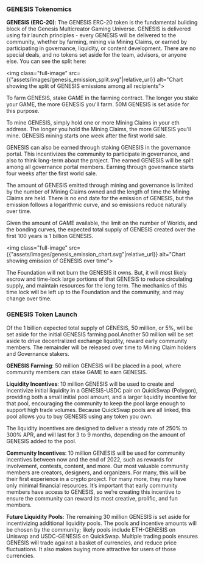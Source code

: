 <h3>GENESIS Tokenomics</h3>
<p><b>GENESIS (ERC-20)</b>: The GENESIS ERC-20 token is the fundamental building block of the Genesis Multicreator Gaming Universe. GENESIS is delivered using fair launch principles - every GENESIS will be delivered to the community, whether by farming, mining via Mining Claims, or earned by participating in governance, liquidity, or content development. There are no special deals, and no tokens set aside for the team, advisors, or anyone else. You can see the split here:</p>

<img class="full-image" src={{"assets/images/genesis_emission_split.svg"|relative_url}} alt="Chart showing the split of GENESIS emissions among all recipients">

<p>To farm GENESIS, stake GAME in the farming contract. The longer you stake your GAME, the more GENESIS you'll farm. 50M GENESIS is set aside for this purpose.</p>
<p>To mine GENESIS, simply hold one or more Mining Claims in your eth address. The longer you hold the Mining Claims, the more GENESIS you'll mine. GENESIS mining starts one week after the first world sale.</p>
<p>GENESIS can also be earned through staking GENESIS in the governance portal. This incentivizes the community to participate in governance, and also to think long-term about the project. The earned GENESIS will be split among all governance portal members. Earning through governance starts four weeks after the first world sale.</p>
<p>The amount of GENESIS emitted through mining and governance is limited by the number of Mining Claims owned and the length of time the Mining Claims are held. There is no end date for the emission of GENESIS, but the emission follows a logarithmic curve, and so emissions reduce naturally over time.</p>
<p>Given the amount of GAME available, the limit on the number of Worlds, and the bonding curves, the expected total supply of GENESIS created over the first 100 years is 1 billion GENESIS.</p>

<img class="full-image" src={{"assets/images/genesis_emission_chart.svg"|relative_url}} alt="Chart showing emission of GENESIS over time">

<p>The Foundation will not burn the GENESIS it owns. But, it will most likely escrow and time-lock large portions of that GENESIS to reduce circulating supply, and maintain resources for the long term. The mechanics of this time lock will be left up to the Foundation and the community, and may change over time.</p>

<h3>GENESIS Token Launch</h3>
<p>Of the 1 billion expected total supply of GENESIS, 50 million, or 5%, will be set aside for the initial GENESIS farming pool.Another 50 million will be set aside to drive decentralized exchange liquidity, reward early community members. The remainder will be released over time to Mining Claim holders and Governance stakers.</p>
<p><b>GENESIS Farming</b>: 50 million GENESIS will be placed in a pool, where community members can stake GAME to earn GENESIS. </p>

<p><b>Liquidity Incentives</b>: 10 million GENESIS will be used to create and incentivize initial liquidity in a GENESIS-USDC pair on QuickSwap (Polygon), providing both a small initial pool amount, and a larger liquidity incentive for that pool, encouraging the community to keep the pool large enough to support high trade volumes. Because QuickSwap pools are all linked, this pool allows you to buy GENESIS using any token you own.</p>
<p>The liquidity incentives are designed to deliver a steady rate of 250% to 300% APR, and will last for 3 to 9 months, depending on the amount of GENESIS added to the pool.</p>
<p><b>Community Incentives</b>: 10 million GENESIS will be used for community incentives between now and the end of 2022, such as rewards for involvement, contests, content, and more. Our most valuable community members are creators, designers, and organizers. For many, this will be their first experience in a crypto project. For many more, they may have only minimal financial resources. It’s important that early community members have access to GENESIS, so we’re creating this incentive to ensure the community can reward its most creative, prolific, and fun members.</p>
<p><b>Future Liquidity Pools</b>: The remaining 30 million GENESIS is set aside for incentivizing additional liquidity pools. The pools and incentive amounts will be chosen by the community; likely pools include ETH-GENESIS on Uniswap and USDC-GENESIS on QuickSwap. Multiple trading pools ensures GENESIS will trade against a basket of currencies, and reduce price fluctuations. It also makes buying more attractive for users of those currencies.</p>
